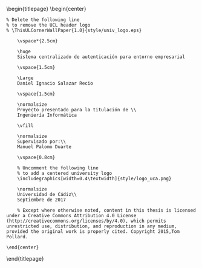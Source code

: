 <!-- 
This is the Latex-heavy title page. 
People outside UCL may want to remove the header logo 
and add the centred logo
-->

\begin{titlepage}
    \begin{center}

    % Delete the following line
    % to remove the UCL header logo
    % \ThisULCornerWallPaper{1.0}{style/univ_logo.eps}
        
        \vspace*{2.5cm}
        
        \huge
        Sistema centralizado de autenticación para entorno empresarial
        
        \vspace{1.5cm}
        
        \Large
        Daniel Ignacio Salazar Recio

        \vspace{1.5cm}

        \normalsize
        Proyecto presentado para la titulación de \\
        Ingeniería Informática
        
        \vfill
        
        \normalsize
        Supervisado por:\\
        Manuel Palomo Duarte        

        \vspace{0.8cm}

        % Uncomment the following line
        % to add a centered university logo
        \includegraphics[width=0.4\textwidth]{style/logo_uca.png}
        
        \normalsize
        Universidad de Cádiz\\
        Septiembre de 2017

        % Except where otherwise noted, content in this thesis is licensed under a Creative Commons Attribution 4.0 License (http://creativecommons.org/licenses/by/4.0), which permits unrestricted use, distribution, and reproduction in any medium, provided the original work is properly cited. Copyright 2015,Tom Pollard.

    \end{center}
\end{titlepage}
